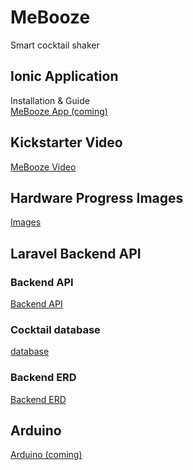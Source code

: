 # MeBooze
Smart cocktail shaker

## Ionic Application
Installation & Guide  
[MeBooze App (coming)](https://github.com/enzotrompeneers/mebooze/tree/master/mebooze)  

## Kickstarter Video
[MeBooze Video](https://youtu.be/D3IL05QWqJg)  

## Hardware Progress Images
[Images](https://github.com/enzotrompeneers/mebooze/tree/master/hardware-progress-images)  

## Laravel Backend API
### Backend API
[Backend API](https://github.com/enzotrompeneers/mebooze/tree/master/mebooze-backend)  
### Cocktail database
[database](https://github.com/enzotrompeneers/mebooze/tree/master/cocktail-database)  
### Backend ERD
[Backend ERD](http://www.laravelsd.com/share/p5EqMj)  

## Arduino 
[Arduino (coming)](https://github.com/enzotrompeneers/mebooze/tree/master/arduino)  
